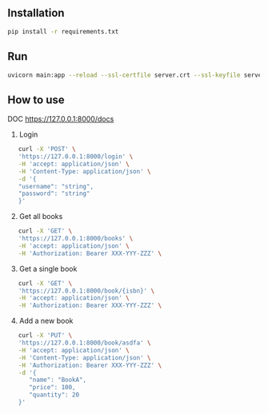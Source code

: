 ## Installation
```bash
pip install -r requirements.txt
```

## Run
```bash
uvicorn main:app --reload --ssl-certfile server.crt --ssl-keyfile server.key

```

## How to use
 DOC https://127.0.0.1:8000/docs
 1. Login
   ```bash
      curl -X 'POST' \
      'https://127.0.0.1:8000/login' \
      -H 'accept: application/json' \
      -H 'Content-Type: application/json' \
      -d '{
      "username": "string",
      "password": "string"
      }'
   ```
 2. Get all books
   ```bash
      curl -X 'GET' \
      'https://127.0.0.1:8000/books' \
      -H 'accept: application/json' \
      -H 'Authorization: Bearer XXX-YYY-ZZZ' \
   ```
 3. Get a single book
   ```bash
      curl -X 'GET' \
      'https://127.0.0.1:8000/book/{isbn}' \
      -H 'accept: application/json' \
      -H 'Authorization: Bearer XXX-YYY-ZZZ' \
   ```
 4. Add a new book
   ```bash
      curl -X 'PUT' \
      'https://127.0.0.1:8000/book/asdfa' \
      -H 'accept: application/json' \
      -H 'Content-Type: application/json' \
      -H 'Authorization: Bearer XXX-YYY-ZZZ' \
      -d '{
         "name": "BookA",
         "price": 100,
         "quantity": 20
      }'
   ```
